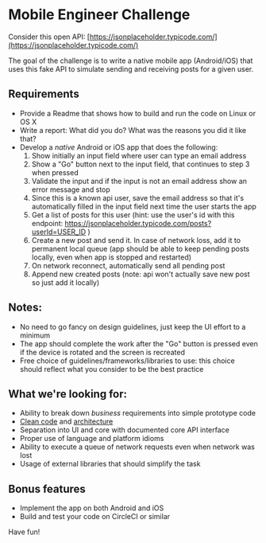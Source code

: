 # Mobile Engineer Challenge

Consider this open API: [https://jsonplaceholder.typicode.com/](https://jsonplaceholder.typicode.com/)

The goal of the challenge is to write a native mobile app (Android/iOS) that uses this fake API to simulate
sending and receiving posts for a given user.

## Requirements
- Provide a Readme that shows how to build and run the code on Linux or OS X
- Write a report: What did you do? What was the reasons you did it like that?
- Develop a *native* Android or iOS app that does the following:
  1. Show initially an input field where user can type an email address
  2. Show a "Go" button next to the input field, that continues to step 3 when pressed
  3. Validate the input and if the input is not an email address show an error message and stop
  4. Since this is a known api user, save the email address so that it's automatically filled in the input field next time the user starts the app
  5. Get a list of posts for this user (hint: use the user's id with this endpoint: https://jsonplaceholder.typicode.com/posts?userId=USER_ID )
  6. Create a new post and send it. In case of network loss, add it to permanent local queue (app should be able to keep pending posts locally, even when app is stopped and restarted)
  7. On network reconnect, automatically send all pending post
  8. Append new created posts (note: api won't actually save new post so just add it locally)

## Notes:
- No need to go fancy on design guidelines, just keep the UI effort to a minimum
- The app should complete the work after the "Go" button is pressed even if the device is rotated and the screen is recreated
- Free choice of guidelines/frameworks/libraries to use: this choice should reflect what you consider to be the best practice

## What we're looking for:
- Ability to break down *business* requirements into simple prototype code
- [Clean code](https://www.amazon.com/Clean-Coder-Conduct-Professional-Programmers/dp/0137081073/) and [architecture](https://www.amazon.com/Clean-Architecture-Craftsmans-Software-Structure/dp/0134494164/)
- Separation into UI and core with documented core API interface
- Proper use of language and platform idioms
- Ability to execute a queue of network requests even when network was lost
- Usage of external libraries that should simplify the task

## Bonus features
- Implement the app on both Android and iOS
- Build and test your code on CircleCI or similar

Have fun!
